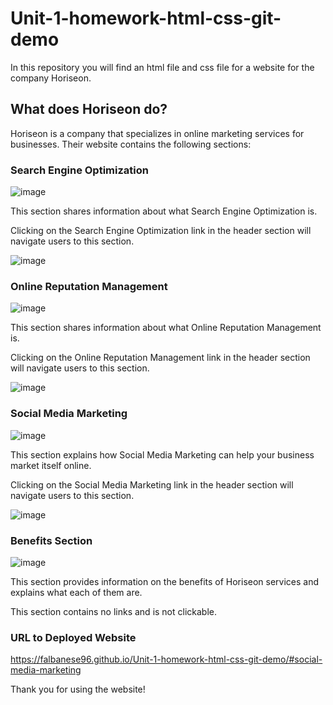 # Unit-1-homework-html-css-git-demo

In this repository you will find an html file and css file for a website for the company Horiseon.

## What does Horiseon do?

Horiseon is a company that specializes in online marketing services for businesses. Their website contains the following sections:

### Search Engine Optimization

![image](https://user-images.githubusercontent.com/98659683/160201550-a7382689-5536-4b32-bb5e-ee87c828a651.png)

This section shares information about what Search Engine Optimization is.

Clicking on the Search Engine Optimization link in the header section will navigate users to this section.

![image](https://user-images.githubusercontent.com/98659683/160202392-8dba6398-e6dd-4505-90b5-c638787b7341.png)

### Online Reputation Management

![image](https://user-images.githubusercontent.com/98659683/160202008-948106a5-6b0a-4b24-b25a-3b478ac75f41.png)

This section shares information about what Online Reputation Management is.

Clicking on the Online Reputation Management link in the header section will navigate users to this section.

![image](https://user-images.githubusercontent.com/98659683/160202448-7bfa0b28-3057-487c-a3b5-92723d5522a9.png)

### Social Media Marketing

![image](https://user-images.githubusercontent.com/98659683/160202057-a8f21dda-d33e-41b1-a49f-a1c042e42057.png)

This section explains how Social Media Marketing can help your business market itself online.

Clicking on the Social Media Marketing link in the header section will navigate users to this section.

![image](https://user-images.githubusercontent.com/98659683/160202511-a559dc5a-9042-446f-8326-78c17cfcee89.png)

### Benefits Section

![image](https://user-images.githubusercontent.com/98659683/160202128-2aa1bd06-6323-4738-829f-2d37fa1f0a63.png)

This section provides information on the benefits of Horiseon services and explains what each of them are. 

This section contains no links and is not clickable.

### URL to Deployed Website

https://falbanese96.github.io/Unit-1-homework-html-css-git-demo/#social-media-marketing


Thank you for using the website!